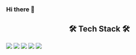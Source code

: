 ### Hi there 👋

<!--
**hartkim/hartkim** is a ✨ _special_ ✨ repository because its `README.md` (this file) appears on your GitHub profile.

Here are some ideas to get you started:

- 🔭 I’m currently working on ...
- 🌱 I’m currently learning ...
- 👯 I’m looking to collaborate on ...
- 🤔 I’m looking for help with ...
- 💬 Ask me about ...
- 📫 How to reach me: ...
- 😄 Pronouns: ...
- ⚡ Fun fact: ...
-->

<h2 align="center"> 🛠 Tech Stack 🛠 </h2>
<img src="https://img.shields.io/badge/Python-3766AB?style=flat-square&logo=Python&logoColor=white"/> <img src="https://img.shields.io/badge/MySQL-4479A1?style=flat-square&logo=MySQL&logoColor=white"/> <img src="https://img.shields.io/badge/PowerBI-F2C811?style=flat-square&logo=PowerBI&logoColor=yellow"/> <img src="https://img.shields.io/badge/Slack-4A154B?style=flat-square&logo=Slack&logoColor=red"/> <img src="https://img.shields.io/badge/Visual Studio Code-007ACC?style=flat-square&logo=Visual Studio Code&logoColor=white"/>
